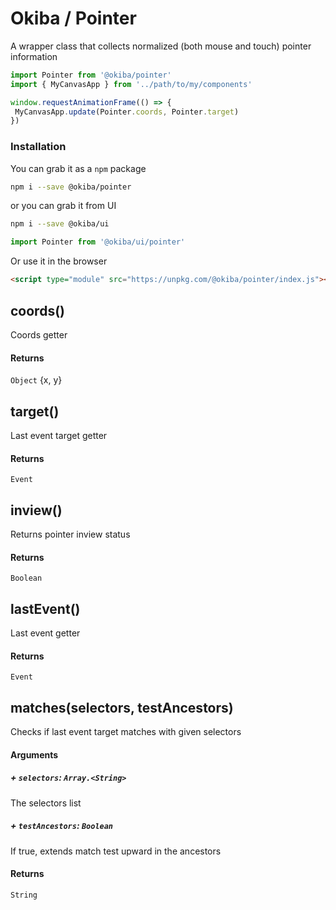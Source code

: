 

# Okiba / Pointer
A wrapper class that collects normalized (both mouse and touch) pointer information




```javascript
import Pointer from '@okiba/pointer'
import { MyCanvasApp } from '../path/to/my/components'

window.requestAnimationFrame(() => {
 MyCanvasApp.update(Pointer.coords, Pointer.target)
})
```



### Installation

You can grab it as a `npm` package
```bash
npm i --save @okiba/pointer
```
or you can grab it from UI
```bash
npm i --save @okiba/ui
```
```javascript
import Pointer from '@okiba/ui/pointer'
```

Or use it in the browser
```html
<script type="module" src="https://unpkg.com/@okiba/pointer/index.js"></script>
```







## coords()


Coords getter







#### Returns

`Object` {x, y}
## target()


Last event target getter







#### Returns

`Event` 
## inview()


Returns pointer inview status







#### Returns

`Boolean` 
## lastEvent()


Last event getter







#### Returns

`Event` 
## matches(selectors, testAncestors)


Checks if last event target matches with given selectors







#### Arguments


##### + `selectors`: `Array.<String>`

The selectors list


##### + `testAncestors`: `Boolean`

If true, extends match test upward in the ancestors





#### Returns

`String` 